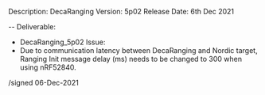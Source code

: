 Description:	DecaRanging
Version:       5p02
Release Date:  6th Dec 2021


--
Deliverable:
   - DecaRanging_5p02
  Issue:
  - Due to communication latency between DecaRanging and Nordic target, Ranging Init message delay (ms) needs to be changed to 300 when using nRF52840.


/signed
06-Dec-2021
